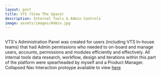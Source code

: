 ```yaml
---
layout: post
title: VTS (View The Space)
description: Internal Tools & Admin Controls
image: assets/images/Admin.jpg
---
```

<br>
VTS's Administration Panel was created for users (including VTS In-house teams) that had Admin permissions who needed to on-board and manage users, accounts, permissions and modules efficiently and effectively. All internal tools data research, workflow, design and iterations within this part of the platform were spearheaded by myself and a Product Manager.<br>
Collapsed Nav Interaction protoype available to view <a href="https://app.atomic.io/d/6dw7uDh4ekZU">here</a> 
<br>
<br>
<br>
<span class="image fit"><img src="{{ site.baseurl }}/assets/images/Admin_Requests.jpg" alt=""/></span>
<br>
<span class="image fit"><img src="{{ site.baseurl }}/assets/images/Admin_Users.jpg" alt=""/></span>
<br>
<span class="image fit"><img src="{{ site.baseurl }}/assets/images/Admin_Add.jpg" alt=""/></span>
<br>
<span class="image fit"><img src="{{ site.baseurl }}/assets/images/Admin_Remove.jpg" alt=""/></span>
<br>
<span class="image fit"><img src="{{ site.baseurl }}/assets/images/2.0_Tenant Linking 01.jpg" alt=""/></span>
<br>
<span class="image fit"><img src="{{ site.baseurl }}/assets/images/2.0_Tenant Linking 02.jpg" alt=""/></span>
<br>
<span class="image fit"><img src="{{ site.baseurl }}/assets/images/2.0_Tenant Linking 03.jpg" alt=""/></span>


 
